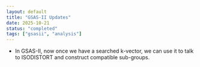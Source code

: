 ```yaml
---
layout: default
title: "GSAS-II Updates"
date: 2025-10-21
status: "completed"
tags: ["gsasii", "analysis"]
---
```


- In GSAS-II, now once we have a searched k-vector, we can use it to talk to ISODISTORT and construct compatible sub-groups.
